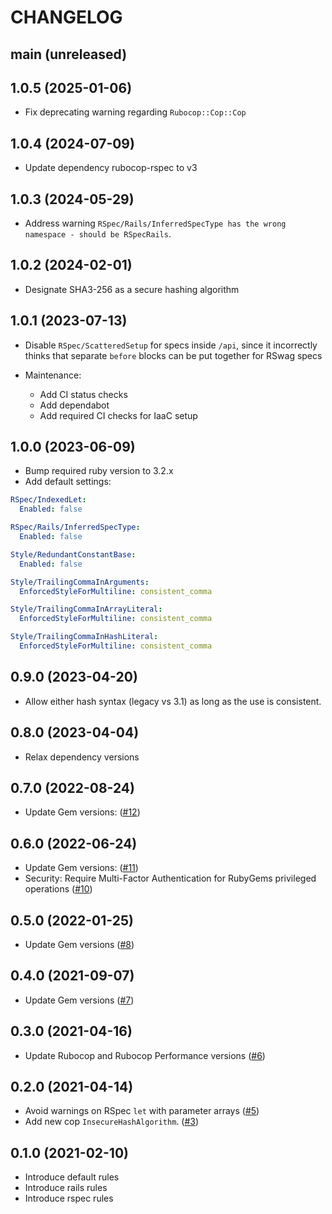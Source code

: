 # CHANGELOG

## main (unreleased)

## 1.0.5 (2025-01-06)

* Fix deprecating warning regarding `Rubocop::Cop::Cop`

## 1.0.4 (2024-07-09)

* Update dependency rubocop-rspec to v3

## 1.0.3 (2024-05-29)

* Address warning `RSpec/Rails/InferredSpecType has the wrong namespace - should be RSpecRails`.

## 1.0.2 (2024-02-01)

* Designate SHA3-256 as a secure hashing algorithm

## 1.0.1 (2023-07-13)

* Disable `RSpec/ScatteredSetup` for specs inside `/api`, since it
incorrectly thinks that separate `before` blocks can be put together for
RSwag specs

* Maintenance:
  * Add CI status checks
  * Add dependabot
  * Add required CI checks for IaaC setup

## 1.0.0 (2023-06-09)

* Bump required ruby version to 3.2.x
* Add default settings:

```yaml
RSpec/IndexedLet:
  Enabled: false

RSpec/Rails/InferredSpecType:
  Enabled: false

Style/RedundantConstantBase:
  Enabled: false

Style/TrailingCommaInArguments:
  EnforcedStyleForMultiline: consistent_comma

Style/TrailingCommaInArrayLiteral:
  EnforcedStyleForMultiline: consistent_comma

Style/TrailingCommaInHashLiteral:
  EnforcedStyleForMultiline: consistent_comma
```

## 0.9.0 (2023-04-20)

* Allow either hash syntax (legacy vs 3.1) as long as the use is consistent.

## 0.8.0 (2023-04-04)

* Relax dependency versions

## 0.7.0 (2022-08-24)

* Update Gem versions: ([#12](https://github.com/cobalthq/cobalt-rubocop/pull/12))

## 0.6.0 (2022-06-24)

* Update Gem versions: ([#11](https://github.com/cobalthq/cobalt-rubocop/pull/11))
* Security: Require Multi-Factor Authentication for RubyGems privileged operations ([#10](https://github.com/cobalthq/cobalt-rubocop/pull/10))

## 0.5.0 (2022-01-25)

* Update Gem versions ([#8](https://github.com/cobalthq/cobalt-rubocop/pull/8))

## 0.4.0 (2021-09-07)

* Update Gem versions ([#7](https://github.com/cobalthq/cobalt-rubocop/pull/7))

## 0.3.0 (2021-04-16)

* Update Rubocop and Rubocop Performance versions ([#6](https://github.com/cobalthq/cobalt-rubocop/pull/6))

## 0.2.0 (2021-04-14)

* Avoid warnings on RSpec `let` with parameter arrays ([#5](https://github.com/cobalthq/cobalt-rubocop/pull/5))
* Add new cop `InsecureHashAlgorithm`. ([#3](https://github.com/cobalthq/cobalt-rubocop/pull/3))

## 0.1.0 (2021-02-10)

* Introduce default rules
* Introduce rails rules
* Introduce rspec rules
